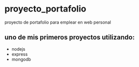 # proyecto_portafolio
proyecto de portafolio para emplear en web personal

## uno de mis primeros proyectos utilizando:
  - nodejs
  - express
  - mongodb
